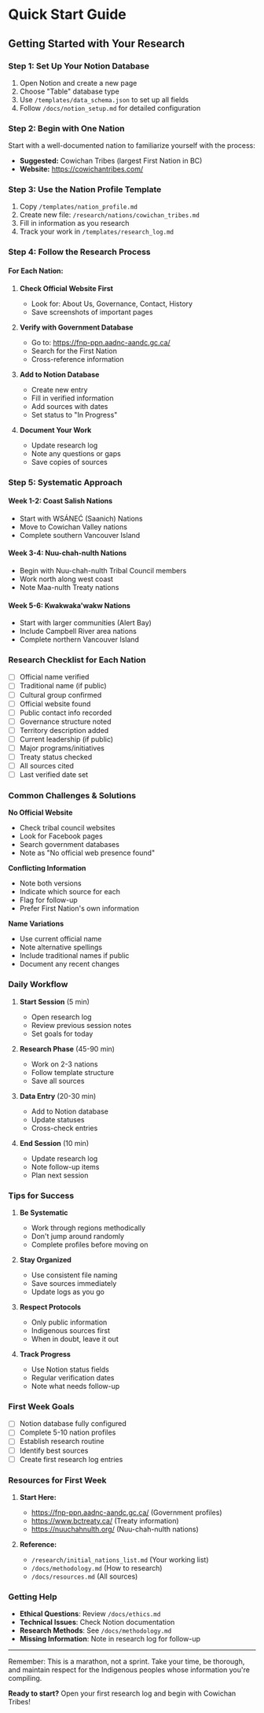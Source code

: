 # Quick Start Guide

## Getting Started with Your Research

### Step 1: Set Up Your Notion Database
1. Open Notion and create a new page
2. Choose "Table" database type
3. Use `/templates/data_schema.json` to set up all fields
4. Follow `/docs/notion_setup.md` for detailed configuration

### Step 2: Begin with One Nation
Start with a well-documented nation to familiarize yourself with the process:
- **Suggested:** Cowichan Tribes (largest First Nation in BC)
- **Website:** https://cowichantribes.com/

### Step 3: Use the Nation Profile Template
1. Copy `/templates/nation_profile.md`
2. Create new file: `/research/nations/cowichan_tribes.md`
3. Fill in information as you research
4. Track your work in `/templates/research_log.md`

### Step 4: Follow the Research Process

#### For Each Nation:
1. **Check Official Website First**
   - Look for: About Us, Governance, Contact, History
   - Save screenshots of important pages

2. **Verify with Government Database**
   - Go to: https://fnp-ppn.aadnc-aandc.gc.ca/
   - Search for the First Nation
   - Cross-reference information

3. **Add to Notion Database**
   - Create new entry
   - Fill in verified information
   - Add sources with dates
   - Set status to "In Progress"

4. **Document Your Work**
   - Update research log
   - Note any questions or gaps
   - Save copies of sources

### Step 5: Systematic Approach

#### Week 1-2: Coast Salish Nations
- Start with WSÁNEĆ (Saanich) Nations
- Move to Cowichan Valley nations
- Complete southern Vancouver Island

#### Week 3-4: Nuu-chah-nulth Nations
- Begin with Nuu-chah-nulth Tribal Council members
- Work north along west coast
- Note Maa-nulth Treaty nations

#### Week 5-6: Kwakwaka'wakw Nations
- Start with larger communities (Alert Bay)
- Include Campbell River area nations
- Complete northern Vancouver Island

### Research Checklist for Each Nation

- [ ] Official name verified
- [ ] Traditional name (if public)
- [ ] Cultural group confirmed
- [ ] Official website found
- [ ] Public contact info recorded
- [ ] Governance structure noted
- [ ] Territory description added
- [ ] Current leadership (if public)
- [ ] Major programs/initiatives
- [ ] Treaty status checked
- [ ] All sources cited
- [ ] Last verified date set

### Common Challenges & Solutions

**No Official Website**
- Check tribal council websites
- Look for Facebook pages
- Search government databases
- Note as "No official web presence found"

**Conflicting Information**
- Note both versions
- Indicate which source for each
- Flag for follow-up
- Prefer First Nation's own information

**Name Variations**
- Use current official name
- Note alternative spellings
- Include traditional names if public
- Document any recent changes

### Daily Workflow

1. **Start Session** (5 min)
   - Open research log
   - Review previous session notes
   - Set goals for today

2. **Research Phase** (45-90 min)
   - Work on 2-3 nations
   - Follow template structure
   - Save all sources

3. **Data Entry** (20-30 min)
   - Add to Notion database
   - Update statuses
   - Cross-check entries

4. **End Session** (10 min)
   - Update research log
   - Note follow-up items
   - Plan next session

### Tips for Success

1. **Be Systematic**
   - Work through regions methodically
   - Don't jump around randomly
   - Complete profiles before moving on

2. **Stay Organized**
   - Use consistent file naming
   - Save sources immediately
   - Update logs as you go

3. **Respect Protocols**
   - Only public information
   - Indigenous sources first
   - When in doubt, leave it out

4. **Track Progress**
   - Use Notion status fields
   - Regular verification dates
   - Note what needs follow-up

### First Week Goals

- [ ] Notion database fully configured
- [ ] Complete 5-10 nation profiles
- [ ] Establish research routine
- [ ] Identify best sources
- [ ] Create first research log entries

### Resources for First Week

1. **Start Here:**
   - https://fnp-ppn.aadnc-aandc.gc.ca/ (Government profiles)
   - https://www.bctreaty.ca/ (Treaty information)
   - https://nuuchahnulth.org/ (Nuu-chah-nulth nations)

2. **Reference:**
   - `/research/initial_nations_list.md` (Your working list)
   - `/docs/methodology.md` (How to research)
   - `/docs/resources.md` (All sources)

### Getting Help

- **Ethical Questions**: Review `/docs/ethics.md`
- **Technical Issues**: Check Notion documentation
- **Research Methods**: See `/docs/methodology.md`
- **Missing Information**: Note in research log for follow-up

---

Remember: This is a marathon, not a sprint. Take your time, be thorough, and maintain respect for the Indigenous peoples whose information you're compiling.

**Ready to start?** Open your first research log and begin with Cowichan Tribes!